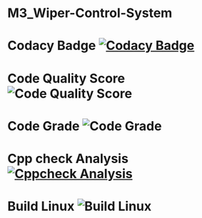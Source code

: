 # M3_Wiper-Control-System

# Codacy Badge [![Codacy Badge](https://app.codacy.com/project/badge/Grade/666355b178ab4f5f9f530dde7c234fe2)](https://www.codacy.com/gh/Bhakar9390/M3_Wiper-Control-System/dashboard?utm_source=github.com&amp;utm_medium=referral&amp;utm_content=Bhakar9390/M3_Wiper-Control-System&amp;utm_campaign=Badge_Grade)

# Code Quality Score ![Code Quality Score](https://api.codiga.io/project/33383/score/svg)

# Code Grade ![Code Grade](https://api.codiga.io/project/33383/status/svg)

# Cpp check Analysis [![Cppcheck Analysis](https://github.com/Bhakar9390/M3_Wiper-Control-System/actions/workflows/Cppcheck%20Analyse.yml/badge.svg)](https://github.com/Bhakar9390/M3_Wiper-Control-System/actions/workflows/Cppcheck%20Analyse.yml)

# Build Linux ![Build Linux](https://github.com/Bhakar9390/M3_Wiper-Control-System/actions/workflows/built%20on%20linux.yml/badge.svg)
